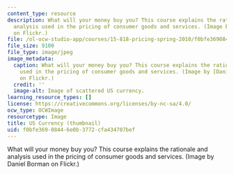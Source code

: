 ```yaml
---
content_type: resource
description: What will your money buy you? This course explains the rationale and
  analysis used in the pricing of consumer goods and services. (Image by Daniel Borman
  on Flickr.)
file: /ol-ocw-studio-app/courses/15-818-pricing-spring-2010/f0bfe36908446e0b3772cfa434707bef_15-818s10-th.jpg
file_size: 9100
file_type: image/jpeg
image_metadata:
  caption: What will your money buy you? This course explains the rationale and analysis
    used in the pricing of consumer goods and services. (Image by [Daniel Borman](http://www.flickr.com/photos/dborman2/3258378233/)
    on Flickr.)
  credit: ''
  image-alt: Image of scattered US currency.
learning_resource_types: []
license: https://creativecommons.org/licenses/by-nc-sa/4.0/
ocw_type: OCWImage
resourcetype: Image
title: US Currency (thumbnail)
uid: f0bfe369-0844-6e0b-3772-cfa434707bef
---
```

What will your money buy you? This course explains the rationale and analysis used in the pricing of consumer goods and services. (Image by Daniel Borman on Flickr.)